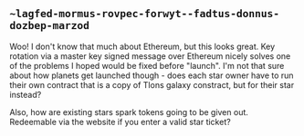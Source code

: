## `~lagfed-mormus-rovpec-forwyt--fadtus-donnus-dozbep-marzod`
Woo! I don't know that much about Ethereum, but this looks great. Key rotation via a master key signed message over Ethereum nicely solves one of the problems I hoped would be fixed before "launch". I'm not that sure about how planets get launched though - does each star owner have to run their own contract that is a copy of Tlons galaxy constract, but for their star instead?

Also, how are existing stars spark tokens going to be given out. Redeemable via the website if you enter a valid star ticket? 